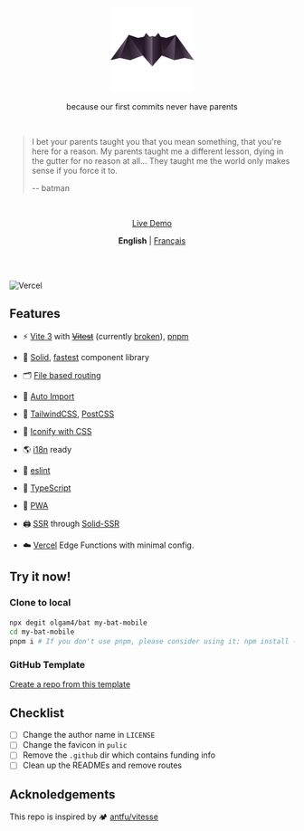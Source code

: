 <p align='center'>
  <img src="./public/pwa-512x512.png" width="150"/>
</p>

<p align='center'>because our first commits never have parents</p>

<br>

> I bet your parents taught you that you mean something, that you're here for a reason. My parents taught me a different lesson, dying in the gutter for no reason at all... They taught me the world only makes sense if you force it to.
> 
> -- batman

<br>

<p align='center'>
  <a href="https://bat.glo.quebec" target="_blank">Live Demo</a>
</p

<br>

<p align='center'><b>English</b> | <a href="/README.fr-CA.md">Français</a></p>

<!-- Contributions are welcome -->

<br>

<br>

![Vercel](https://vercelbadge.vercel.app/api/olgam4/bat)

## Features

* ⚡️ [Vite 3](https://vitejs.dev/) with ~~[Vitest](https://vitest.dev/)~~ (currently [broken](https://github.com/solidjs/solid-start/runs/7685058495?check_suite_focus=true)), [pnpm](https://pnpm.js.org/)

* 🗿 [Solid](https://www.solidjs.com/), [fastest](https://krausest.github.io/js-framework-benchmark/current.html) component library

* 🗂 [File based routing](/src/routes/)

* 🔮 [Auto Import](https://github.com/antfu/unplugin-auto-import/)

* 🎨 [TailwindCSS](https://tailwindcss.com), [PostCSS](https://postcss.org/)

* 🙂 [Iconify with CSS](https://github.com/JensDll/tailwindcss-plugin-icons)

* 🌎 [i18n](https://github.com/solidjs-community/solid-primitives/tree/main/packages/i18n) ready

* 🧽 [eslint](https://eslint.org/)

* 🦾 [TypeScript](https://www.typescriptlang.org/)

* 📱 [PWA](https://github.com/antfu/vite-plugin-pwa)

* 🖨 [SSR](https://github.com/solidjs/solid-start) through [Solid-SSR](https://github.com/solidjs/solid/tree/main/packages/solid-ssr)

* ☁️  [Vercel](https://vercel.com/) Edge Functions with minimal config.

## Try it now!

### Clone to local

``` sh
npx degit olgam4/bat my-bat-mobile
cd my-bat-mobile
pnpm i # If you don't use pnpm, please consider using it: npm install -g pnpm
```

### GitHub Template

[Create a repo from this template](https://github.com/olgam4/bat/generate)

## Checklist

- [ ] Change the author name in `LICENSE`
- [ ] Change the favicon in `pulic`
- [ ] Remove the `.github` dir which contains funding info
- [ ] Clean up the READMEs and remove routes

## Acknoledgements

This repo is inspired by 🏕 [antfu/vitesse](https://github.com/antfu/vitesse)
